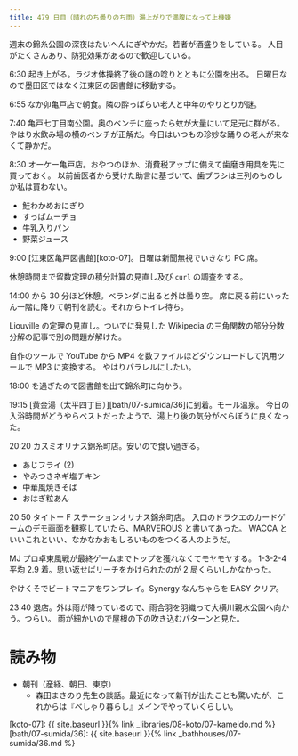 ```yaml
---
title: 479 日目（晴れのち曇りのち雨）湯上がりで満腹になって上機嫌
---
```


週末の錦糸公園の深夜はたいへんにぎやかだ。若者が酒盛りをしている。
人目がたくさんあり、防犯効果があるので歓迎している。

6:30 起き上がる。ラジオ体操終了後の謎の唸りとともに公園を出る。
日曜日なので墨田区ではなく江東区の図書館に移動する。

6:55 なか卯亀戸店で朝食。隣の酔っぱらい老人と中年のやりとりが謎。

7:40 亀戸七丁目南公園。奥のベンチに座ったら蚊が大量にいて足元に群がる。
やはり水飲み場の横のベンチが正解だ。今日はいつもの珍妙な踊りの老人が来なくて静かだ。

8:30 オーケー亀戸店。おやつのほか、消費税アップに備えて歯磨き用具を先に買っておく。
以前歯医者から受けた助言に基づいて、歯ブラシは三列のものしか私は買わない。
* 鮭わかめおにぎり
* すっぱムーチョ
* 牛乳入りパン
* 野菜ジュース

9:00 [江東区亀戸図書館][koto-07]。日曜は新聞無視でいきなり PC 席。

休憩時間まで留数定理の積分計算の見直し及び `curl` の調査をする。

14:00 から 30 分ほど休憩。ベランダに出ると外は曇り空。
席に戻る前にいったん一階に降りて朝刊を読む。それからトイレ待ち。

Liouville の定理の見直し。ついでに発見した Wikipedia の三角関数の部分分数分解の記事で別の問題が解けた。

自作のツールで YouTube から MP4 を数ファイルほどダウンロードして汎用ツールで MP3 に変換する。
やはりパラレルにしたい。

18:00 を過ぎたので図書館を出て錦糸町に向かう。

19:15 [黄金湯（太平四丁目）][bath/07-sumida/36]に到着。モール温泉。
今日の入浴時間がどうやらベストだったようで、湯上り後の気分がべらぼうに良くなった。

20:20 カスミオリナス錦糸町店。安いので食い過ぎる。
* あじフライ (2)
* やみつきネギ塩チキン
* 中華風焼きそば
* おはぎ粒あん

20:50 タイトー F ステーションオリナス錦糸町店。
入口のドラクエのカードゲームのデモ画面を観察していたら、MARVEROUS と書いてあった。
WACCA といいこれといい、なかなかおもしろいものをつくる人のようだ。

MJ プロ卓東風戦が最終ゲームまでトップを獲れなくてモヤモヤする。
1-3-2-4 平均 2.9 着。思い返せばリーチをかけられたのが 2 局くらいしかなかった。

やけくそでビートマニアをワンプレイ。Synergy なんちゃらを EASY クリア。

23:40 退店。外は雨が降っているので、雨合羽を羽織って大横川親水公園へ向かう。つらい。
雨が細かいので屋根の下の吹き込むパターンと見た。

# 読み物

* 朝刊（産経、朝日、東京）
  * 森田まさのり先生の談話。最近になって新刊が出たことも驚いたが、これからは『べしゃり暮らし』メインでやっていくらしい。

[koto-07]: {{ site.baseurl }}{% link _libraries/08-koto/07-kameido.md %}
[bath/07-sumida/36]: {{ site.baseurl }}{% link _bathhouses/07-sumida/36.md %}
